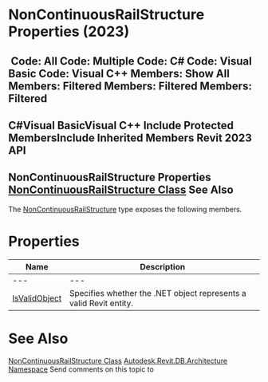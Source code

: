 # NonContinuousRailStructure Properties (2023)

﻿
 Code: All Code: Multiple Code: C# Code: Visual Basic Code: Visual C++  Members: Show All Members: Filtered Members: Filtered Members: Filtered   
---  
C#Visual BasicVisual C++
Include Protected MembersInclude Inherited Members
Revit 2023 API  
---  
NonContinuousRailStructure Properties  
[NonContinuousRailStructure Class](a47d9f99-df86-e25b-d24f-635362d065b6.md "NonContinuousRailStructure Class") See Also  
---  
The [NonContinuousRailStructure](a47d9f99-df86-e25b-d24f-635362d065b6.md "NonContinuousRailStructure Class") type exposes the following members.
# Properties
| Name | Description |
| --- | --- |
| --- | --- | --- |
| [IsValidObject](71cc965d-3af4-216e-bd6c-5d0b2ebdda0e.md "IsValidObject Property") | Specifies whether the .NET object represents a valid Revit entity. |

# See Also
[NonContinuousRailStructure Class](a47d9f99-df86-e25b-d24f-635362d065b6.md "NonContinuousRailStructure Class")
[Autodesk.Revit.DB.Architecture Namespace](720f0c58-cb2b-4f13-374a-7348ed0a1cd3.md "Autodesk.Revit.DB.Architecture Namespace")
Send comments on this topic to 